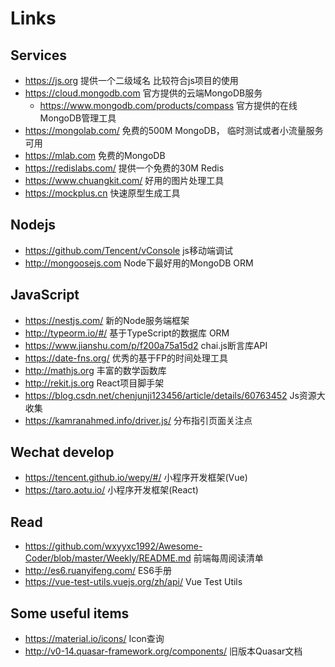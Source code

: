# Links

## Services
  - https://js.org  提供一个二级域名 比较符合js项目的使用
  - https://cloud.mongodb.com  官方提供的云端MongoDB服务
    - https://www.mongodb.com/products/compass 官方提供的在线MongoDB管理工具
  - https://mongolab.com/ 免费的500M MongoDB， 临时测试或者小流量服务可用
  - https://mlab.com 免费的MongoDB
  - https://redislabs.com/ 提供一个免费的30M Redis
  - https://www.chuangkit.com/ 好用的图片处理工具
  - https://mockplus.cn 快速原型生成工具

## Nodejs
  - https://github.com/Tencent/vConsole js移动端调试
  - http://mongoosejs.com Node下最好用的MongoDB ORM

## JavaScript
  - https://nestjs.com/  新的Node服务端框架
  - http://typeorm.io/#/ 基于TypeScript的数据库 ORM
  - https://www.jianshu.com/p/f200a75a15d2  chai.js断言库API
  - https://date-fns.org/ 优秀的基于FP的时间处理工具
  - http://mathjs.org 丰富的数学函数库 
  - http://rekit.js.org React项目脚手架
  - https://blog.csdn.net/chenjunji123456/article/details/60763452 Js资源大收集
  - https://kamranahmed.info/driver.js/ 分布指引页面关注点

## Wechat develop
  - https://tencent.github.io/wepy/#/ 小程序开发框架(Vue)
  - https://taro.aotu.io/ 小程序开发框架(React)
  
## Read
  - https://github.com/wxyyxc1992/Awesome-Coder/blob/master/Weekly/README.md 前端每周阅读清单
  - http://es6.ruanyifeng.com/ ES6手册
  - https://vue-test-utils.vuejs.org/zh/api/ Vue Test Utils

## Some useful items
  - https://material.io/icons/ Icon查询
  - http://v0-14.quasar-framework.org/components/ 旧版本Quasar文档
